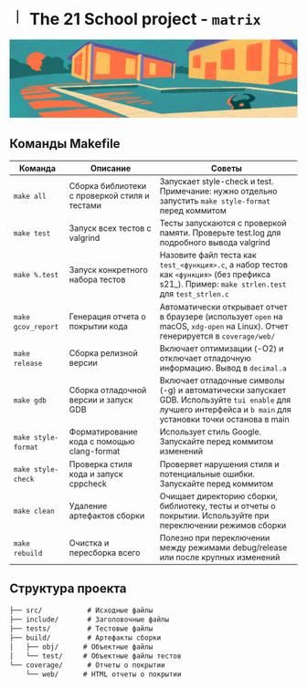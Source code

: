 <!-- TODO(anybody): take English version and rewrite Russian based on it -->

# <span><a href="https://21-school.ru"><img style="height: 1em;" src="misc/heart.gif"></a></span> The 21 School project - `matrix`

![string+](misc/s21_matrix.png)

## Команды Makefile

| Команда | Описание | Советы |
|---------|-------------|------|
| `make all` | Сборка библиотеки с проверкой стиля и тестами | Запускает style-check и test. Примечание: нужно отдельно запустить `make style-format` перед коммитом |
| `make test` | Запуск всех тестов с valgrind | Тесты запускаются с проверкой памяти. Проверьте test.log для подробного вывода valgrind |
| `make %.test` | Запуск конкретного набора тестов | Назовите файл теста как `test_<функция>.c`, а набор тестов как `<функция>` (без префикса s21_). Пример: `make strlen.test` для `test_strlen.c` |
| `make gcov_report` | Генерация отчета о покрытии кода | Автоматически открывает отчет в браузере (использует `open` на macOS, `xdg-open` на Linux). Отчет генерируется в `coverage/web/` |
| `make release` | Сборка релизной версии | Включает оптимизации (-O2) и отключает отладочную информацию. Вывод в `decimal.a` |
| `make gdb` | Сборка отладочной версии и запуск GDB | Включает отладочные символы (-g) и автоматически запускает GDB. Используйте `tui enable` для лучшего интерфейса и `b main` для установки точки останова в main |
| `make style-format` | Форматирование кода с помощью clang-format | Использует стиль Google. Запускайте перед коммитом изменений |
| `make style-check` | Проверка стиля кода и запуск cppcheck | Проверяет нарушения стиля и потенциальные ошибки. Запускайте перед коммитом |
| `make clean` | Удаление артефактов сборки | Очищает директорию сборки, библиотеку, тесты и отчеты о покрытии. Используйте при переключении режимов сборки |
| `make rebuild` | Очистка и пересборка всего | Полезно при переключении между режимами debug/release или после крупных изменений |

## Структура проекта

```
├── src/           # Исходные файлы
├── include/       # Заголовочные файлы
├── tests/         # Тестовые файлы
├── build/         # Артефакты сборки
│   ├── obj/      # Объектные файлы
│   └── test/     # Объектные файлы тестов
└── coverage/      # Отчеты о покрытии
    └── web/      # HTML отчеты о покрытии
```